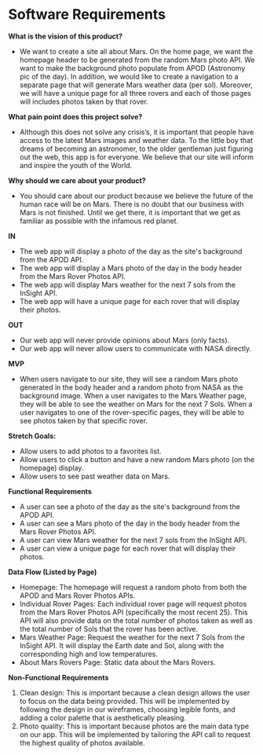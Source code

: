 # Software Requirements

**What is the vision of this product?**
- We want to create a site all about Mars. On the home page, we want the homepage header to be generated from the random Mars photo API. We want to make the background photo populate from APOD (Astronomy pic of the day). In addition, we would like to create a navigation to a separate page that will generate Mars weather data (per sol). Moreover, we will have a unique page for all three rovers and each of those pages will includes photos taken by that rover. 

**What pain point does this project solve?**
- Although this does not solve any crisis’s, it is important that people have access to the latest Mars images and weather data. To the little boy that dreams of becoming an astronomer, to the older gentleman just figuring out the web, this app is for everyone. We believe that our site will inform and inspire the youth of the World. 

**Why should we care about your product?**
- You should care about our product because we believe the future of the human race will be on Mars. There is no doubt that our business with Mars is not finished. Until we get there, it is important that we get as familiar as possible with the infamous red planet.

**IN** 
- The web app will display a photo of the day as the site's background from the APOD API.
- The web app will display a Mars photo of the day in the body header from the Mars Rover Photos API.
- The web app will display Mars weather for the next 7 sols from the InSight API.
- The web app will have a unique page for each rover that will display their photos. 

**OUT**
- Our web app will never provide opinions about Mars (only facts).
- Our web app will never allow users to communicate with NASA directly. 

**MVP**
- When users navigate to our site, they will see a random Mars photo generated in the body header and a random photo from NASA as the background image. When a user navigates to the Mars Weather page, they will be able to see the weather on Mars for the next 7 Sols. When a user navigates to one of the rover-specific pages, they will be able to see photos taken by that specific rover. 

**Stretch Goals:**
- Allow users to add photos to a favorites list.
- Allow users to click a button and have a new random Mars photo (on the homepage) display. 
- Allow users to see past weather data on Mars.

**Functional Requirements**
- A user can see a photo of the day as the site's background from the APOD API.
- A user can see a Mars photo of the day in the body header from the Mars Rover Photos API.
- A user can view Mars weather for the next 7 sols from the InSight API.
- A user can view a unique page for each rover that will display their photos. 

**Data Flow (Listed by Page)**
- Homepage: The homepage will request a random photo from both the APOD and Mars Rover Photos APIs.
- Individual Rover Pages: Each individual rover page will request photos from the Mars Rover Photos API (specifically the most recent 25). This API will also provide data on the total number of photos taken as well as the total number of Sols that the rover has been active. 
- Mars Weather Page: Request the weather for the next 7 Sols from the InSight API. It will display the Earth date and Sol, along with the corresponding high and low temperatures. 
- About Mars Rovers Page: Static data about the Mars Rovers.


**Non-Functional Requirements**
1. Clean design: This is important because a clean design allows the user to focus on the data being provided. This will be implemented by following the design in our wireframes, choosing legible fonts, and adding a color palette that is aesthetically pleasing.
2. Photo quality: This is important because photos are the main data type on our app. This will be implemented by tailoring the API call to request the highest quality of photos available. 
